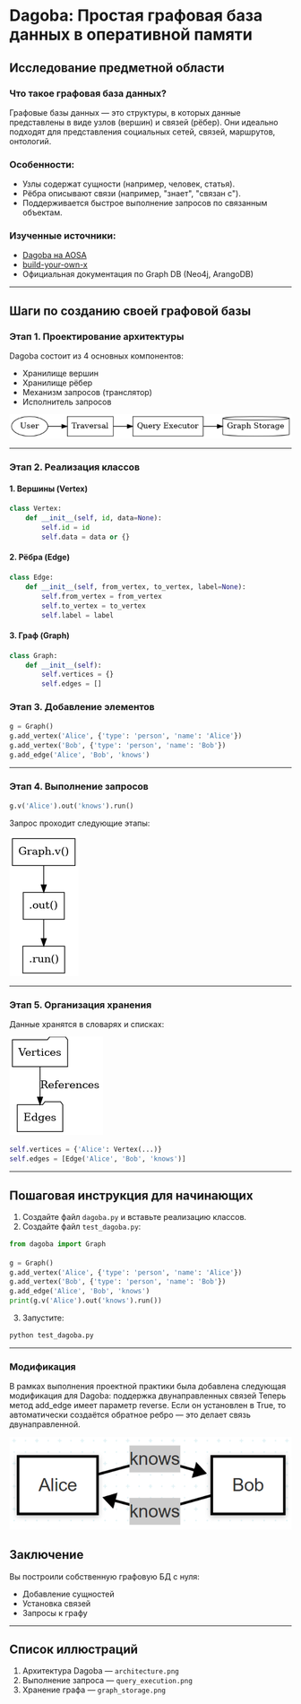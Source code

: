 
# Dagoba: Простая графовая база данных в оперативной памяти

## Исследование предметной области

### Что такое графовая база данных?
Графовые базы данных — это структуры, в которых данные представлены в виде узлов (вершин) и связей (рёбер). Они идеально подходят для представления социальных сетей, связей, маршрутов, онтологий.

### Особенности:
- Узлы содержат сущности (например, человек, статья).
- Рёбра описывают связи (например, "знает", "связан с").
- Поддерживается быстрое выполнение запросов по связанным объектам.

### Изученные источники:
- [Dagoba на AOSA](https://aosabook.org/en/500L/dagoba-an-in-memory-graph-database.html)
- [build-your-own-x](https://github.com/codecrafters-io/build-your-own-x)
- Официальная документация по Graph DB (Neo4j, ArangoDB)

---

## Шаги по созданию своей графовой базы

### Этап 1. Проектирование архитектуры

Dagoba состоит из 4 основных компонентов:
- Хранилище вершин
- Хранилище рёбер
- Механизм запросов (транслятор)
- Исполнитель запросов

![Архитектура Dagoba](images/architecture.png)

---

### Этап 2. Реализация классов

#### 1. Вершины (Vertex)

```python
class Vertex:
    def __init__(self, id, data=None):
        self.id = id
        self.data = data or {}
```

#### 2. Рёбра (Edge)

```python
class Edge:
    def __init__(self, from_vertex, to_vertex, label=None):
        self.from_vertex = from_vertex
        self.to_vertex = to_vertex
        self.label = label
```

#### 3. Граф (Graph)

```python
class Graph:
    def __init__(self):
        self.vertices = {}
        self.edges = []
```

### Этап 3. Добавление элементов

```python
g = Graph()
g.add_vertex('Alice', {'type': 'person', 'name': 'Alice'})
g.add_vertex('Bob', {'type': 'person', 'name': 'Bob'})
g.add_edge('Alice', 'Bob', 'knows')
```

---

### Этап 4. Выполнение запросов

```python
g.v('Alice').out('knows').run()
```

Запрос проходит следующие этапы:

![Выполнение запроса](images/query_execution.png)

---

### Этап 5. Организация хранения

Данные хранятся в словарях и списках:

![Хранение графа](images/graph_storage.png)

```python
self.vertices = {'Alice': Vertex(...)}
self.edges = [Edge('Alice', 'Bob', 'knows')]
```

---

## Пошаговая инструкция для начинающих

1. Создайте файл `dagoba.py` и вставьте реализацию классов.
2. Создайте файл `test_dagoba.py`:
```python
from dagoba import Graph

g = Graph()
g.add_vertex('Alice', {'type': 'person', 'name': 'Alice'})
g.add_vertex('Bob', {'type': 'person', 'name': 'Bob'})
g.add_edge('Alice', 'Bob', 'knows')
print(g.v('Alice').out('knows').run())
```
3. Запустите:
```bash
python test_dagoba.py
```

---

### Модификация

В рамках выполнения проектной практики была добавлена следующая модификация для Dagoba: поддержка двунаправленных связей
Теперь метод add_edge имеет параметр reverse. Если он установлен в True, то автоматически создаётся обратное ребро — это делает связь двунаправленной.

![Двунаправленные связи](images/duo.png)

## Заключение

Вы построили собственную графовую БД с нуля:
- Добавление сущностей
- Установка связей
- Запросы к графу

---

## Список иллюстраций
1. Архитектура Dagoba — `architecture.png`
2. Выполнение запроса — `query_execution.png`
3. Хранение графа — `graph_storage.png`
